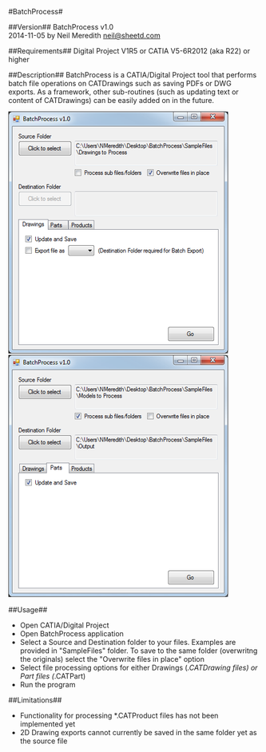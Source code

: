 #BatchProcess#

##Version##
BatchProcess v1.0  
2014-11-05 by Neil Meredith <neil@sheetd.com>  

##Requirements##
Digital Project V1R5 or CATIA V5-6R2012 (aka R22) or higher

##Description##
BatchProcess is a CATIA/Digital Project tool that performs batch file operations on CATDrawings such as saving PDFs or DWG exports. As a framework, other sub-routines (such as updating text or content of CATDrawings) can be easily added on in the future.

![Interface](Documentation/Interface_Drawings.png)
![Interface](Documentation/Interface_Parts.png)

##Usage##
- Open CATIA/Digital Project  
- Open BatchProcess application  
- Select a Source and Destination folder to your files. Examples are provided in "SampleFiles" folder. To save to the same folder (overwritng the originals) select the "Overwrite files in place" option
- Select file processing options for either Drawings (*.CATDrawing files) or Part files (*.CATPart)
- Run the program

##Limitations##
- Functionality for processing *.CATProduct files has not been implemented yet
- 2D Drawing exports cannot currently be saved in the same folder yet as the source file